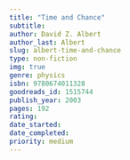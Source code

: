 ```yaml
---
title: "Time and Chance"
subtitle: 
author: David Z. Albert
author_last: Albert
slug: albert-time-and-chance
type: non-fiction
img: true
genre: physics
isbn: 9780674011328
goodreads_id: 1515744
publish_year: 2003
pages: 192
rating: 
date_started:
date_completed:
priority: medium
---
```

